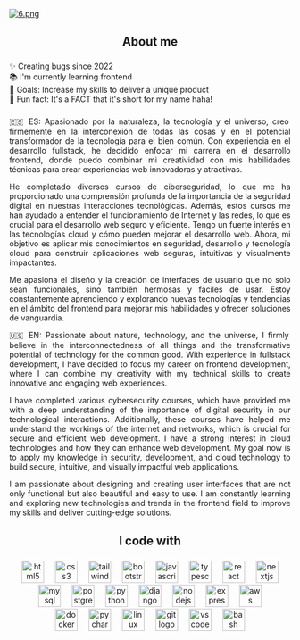 [![6.png](https://i.postimg.cc/vZMvcZm6/6.png)](https://postimg.cc/XpH5P3dV)

###

<h2 align="center">About me</h2>

###

<p align="left">✨ Creating bugs since 2022<br>📚 I'm currently learning frontend <br>🎯 Goals: Increase my skills to deliver a unique product <br>🎲 Fun fact: It's a FACT that it's short for my name haha!</p>

###

<p align="justify">🇪🇸 ES: Apasionado por la naturaleza, la tecnología y el universo, creo firmemente en la interconexión de todas las cosas y en el potencial transformador de la tecnología para el bien común. Con experiencia en el desarrollo fullstack, he decidido enfocar mi carrera en el desarrollo frontend, donde puedo combinar mi creatividad con mis habilidades técnicas para crear experiencias web innovadoras y atractivas.</p>

<p align="justify">He completado diversos cursos de ciberseguridad, lo que me ha proporcionado una comprensión profunda de la importancia de la seguridad digital en nuestras interacciones tecnológicas. Además, estos cursos me han ayudado a entender el funcionamiento de Internet y las redes, lo que es crucial para el desarrollo web seguro y eficiente. Tengo un fuerte interés en las tecnologías cloud y cómo pueden mejorar el desarrollo web. Ahora, mi objetivo es aplicar mis conocimientos en seguridad, desarrollo y tecnología cloud para construir aplicaciones web seguras, intuitivas y visualmente impactantes.</p>

<p align="justify">Me apasiona el diseño y la creación de interfaces de usuario que no solo sean funcionales, sino también hermosas y fáciles de usar. Estoy constantemente aprendiendo y explorando nuevas tecnologías y tendencias en el ámbito del frontend para mejorar mis habilidades y ofrecer soluciones de vanguardia.</p>

<p align="justify">🇺🇸 EN: Passionate about nature, technology, and the universe, I firmly believe in the interconnectedness of all things and the transformative potential of technology for the common good. With experience in fullstack development, I have decided to focus my career on frontend development, where I can combine my creativity with my technical skills to create innovative and engaging web experiences.</p>

<p align="justify">I have completed various cybersecurity courses, which have provided me with a deep understanding of the importance of digital security in our technological interactions. Additionally, these courses have helped me understand the workings of the internet and networks, which is crucial for secure and efficient web development. I have a strong interest in cloud technologies and how they can enhance web development. My goal now is to apply my knowledge in security, development, and cloud technology to build secure, intuitive, and visually impactful web applications.</p>

<p align="justify">I am passionate about designing and creating user interfaces that are not only functional but also beautiful and easy to use. I am constantly learning and exploring new technologies and trends in the frontend field to improve my skills and deliver cutting-edge solutions.</p>

###

<h2 align="center">I code with</h2>

###

<div align="center">
  <img src="https://cdn.jsdelivr.net/gh/devicons/devicon/icons/html5/html5-original.svg" height="40" alt="html5 logo"  />
  <img width="12" />
  <img src="https://cdn.jsdelivr.net/gh/devicons/devicon/icons/css3/css3-original.svg" height="40" alt="css3 logo"  />
  <img width="12" />
  <img src="https://www.vectorlogo.zone/logos/tailwindcss/tailwindcss-icon.svg" height="40" alt="tailwindcss logo"  />
  <img width="12" />
  <img src="https://cdn.jsdelivr.net/gh/devicons/devicon/icons/bootstrap/bootstrap-original.svg" height="40" alt="bootstrap logo"  />
  <img width="12" />
  <img src="https://cdn.jsdelivr.net/gh/devicons/devicon/icons/javascript/javascript-original.svg" height="40" alt="javascript logo"  />
  <img width="12" />
  <img src="https://cdn.jsdelivr.net/gh/devicons/devicon/icons/typescript/typescript-original.svg" height="40" alt="typescript logo"  />
  <img width="12" />
  <img src="https://cdn.jsdelivr.net/gh/devicons/devicon/icons/react/react-original.svg" height="40" alt="react logo"  />
  <img width="12" />
  <img src="https://cdn.jsdelivr.net/gh/devicons/devicon/icons/nextjs/nextjs-original.svg" height="40" alt="nextjs logo"  />
</div>

<div align="center">
  <img src="https://cdn.jsdelivr.net/gh/devicons/devicon/icons/mysql/mysql-original.svg" height="40" alt="mysql logo"  />
  <img width="12" />
  <img src="https://cdn.jsdelivr.net/gh/devicons/devicon/icons/postgresql/postgresql-original.svg" height="40" alt="postgresql logo"  />
  <img width="12" />
  <img src="https://cdn.jsdelivr.net/gh/devicons/devicon/icons/python/python-original.svg" height="40" alt="python logo"  />
  <img width="12" />
  <img src="https://cdn.jsdelivr.net/gh/devicons/devicon/icons/django/django-plain.svg" height="40" alt="django logo"  />
  <img width="12" />
  <img src="https://cdn.jsdelivr.net/gh/devicons/devicon/icons/nodejs/nodejs-original.svg" height="40" alt="nodejs logo"  />
  <img width="12" />
  <img src="https://cdn.jsdelivr.net/gh/devicons/devicon/icons/express/express-original.svg" height="40" alt="express logo"  />
  <img width="12" />
  <img src="https://cdn.jsdelivr.net/gh/devicons/devicon@latest/icons/amazonwebservices/amazonwebservices-original-wordmark.svg" height="40" alt="aws logo"  />
</div>

<div align="center">
  <img src="https://cdn.jsdelivr.net/gh/devicons/devicon/icons/docker/docker-original.svg" height="40" alt="docker logo"  />
  <img width="12" />
  <img src="https://cdn.jsdelivr.net/gh/devicons/devicon/icons/pycharm/pycharm-original.svg" height="40" alt="pycharm logo"  />
  <img width="12" />
  <img src="https://cdn.jsdelivr.net/gh/devicons/devicon/icons/linux/linux-original.svg" height="40" alt="linux logo"  />
  <img width="12" />
  <img src="https://cdn.jsdelivr.net/gh/devicons/devicon/icons/git/git-original.svg" height="40" alt="git logo"  />
  <img width="12" />
  <img src="https://cdn.jsdelivr.net/gh/devicons/devicon/icons/vscode/vscode-original.svg" height="40" alt="vscode logo"  />
  <img width="12" />
  <img src="https://cdn.jsdelivr.net/gh/devicons/devicon/icons/bash/bash-original.svg" height="40" alt="bash logo"  />
</div>

###

